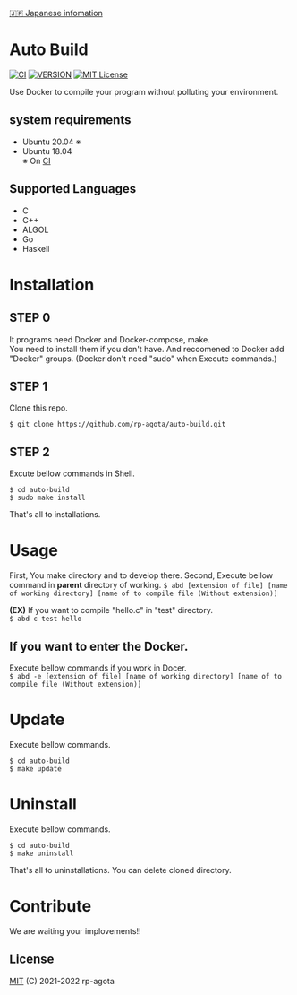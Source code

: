 [:jp: Japanese infomation](https://github.com/rp-agota/auto-build/master/readme.md)
# Auto Build  
[![CI](https://github.com/rp-agota/auto-build/actions/workflows/check.yml/badge.svg)](https://github.com/rp-agota/auto-build/actions/workflows/check.yml)
[![VERSION](https://img.shields.io/github/v/release/rp-agota/auto-build?label=Release)](https://github.com/rp-agota/auto-build/releases)
[![MIT License](https://img.shields.io/github/license/rp-agota/auto-build?label=License)](https://github.com/rp-agota/auto-build/blob/master/LICENCE)  
  
Use Docker to compile your program without polluting your environment.
  
## system requirements 
- Ubuntu 20.04 ※
- Ubuntu 18.04  
※ On [CI](https://github.com/rp-agota/auto-build/actions/workflows/check.yml)
  
## Supported Languages  
- C
- C++
- ALGOL
- Go
- Haskell

# Installation
## STEP 0
It programs need Docker and Docker-compose, make.  
You need to install them if you don't have.
And reccomened to Docker add "Docker" groups. (Docker don't need "sudo" when Execute commands.)

## STEP 1
Clone this repo.    
```
$ git clone https://github.com/rp-agota/auto-build.git
```  

## STEP 2
Excute bellow commands in Shell.
```
$ cd auto-build
$ sudo make install
```
That's all to installations.

# Usage
First, You make directory and to develop there.
Second, Execute bellow command in **parent** directory of working.
```$ abd [extension of file] [name of working directory] [name of to compile file (Without extension)]```  

**(EX)**
If you want to compile "hello.c" in "test" directory.  
`$ abd c test hello`  

## If you want to enter the Docker.  
Execute bellow commands if you work in Docer.  
```$ abd -e [extension of file] [name of working directory] [name of to compile file (Without extension)]```    

# Update  
Execute bellow commands.
```
$ cd auto-build
$ make update
```

# Uninstall
Execute bellow commands.
```
$ cd auto-build
$ make uninstall
```
That's all to uninstallations. You can delete cloned directory.

# Contribute
We are waiting your implovements!!  

## License
[MIT](https://github.com/rp-agota/auto-build/blob/master/LICENCE) (C) 2021-2022 rp-agota
